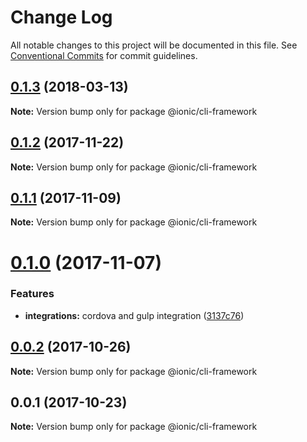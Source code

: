 # Change Log

All notable changes to this project will be documented in this file.
See [Conventional Commits](https://conventionalcommits.org) for commit guidelines.

<a name="0.1.3"></a>
## [0.1.3](https://github.com/ionic-team/ionic-cli/compare/@ionic/cli-framework@0.1.2...@ionic/cli-framework@0.1.3) (2018-03-13)




**Note:** Version bump only for package @ionic/cli-framework

<a name="0.1.2"></a>
## [0.1.2](https://github.com/ionic-team/ionic-cli/compare/@ionic/cli-framework@0.1.1...@ionic/cli-framework@0.1.2) (2017-11-22)




**Note:** Version bump only for package @ionic/cli-framework

<a name="0.1.1"></a>
## [0.1.1](https://github.com/ionic-team/ionic-cli/compare/@ionic/cli-framework@0.1.0...@ionic/cli-framework@0.1.1) (2017-11-09)




**Note:** Version bump only for package @ionic/cli-framework

<a name="0.1.0"></a>
# [0.1.0](https://github.com/ionic-team/ionic-cli/compare/@ionic/cli-framework@0.0.2...@ionic/cli-framework@0.1.0) (2017-11-07)


### Features

* **integrations:** cordova and gulp integration ([3137c76](https://github.com/ionic-team/ionic-cli/commit/3137c76))




<a name="0.0.2"></a>
## [0.0.2](https://github.com/ionic-team/ionic-cli/compare/@ionic/cli-framework@0.0.1...@ionic/cli-framework@0.0.2) (2017-10-26)




**Note:** Version bump only for package @ionic/cli-framework

<a name="0.0.1"></a>
## 0.0.1 (2017-10-23)




**Note:** Version bump only for package @ionic/cli-framework
